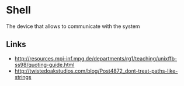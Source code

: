 # Shell

The device that allows to communicate with the system

## Links

 - http://resources.mpi-inf.mpg.de/departments/rg1/teaching/unixffb-ss98/quoting-guide.html
 - http://twistedoakstudios.com/blog/Post4872_dont-treat-paths-like-strings
